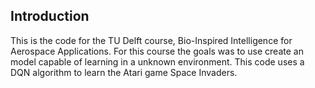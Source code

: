## Introduction ##
This is the code for the TU Delft course, Bio-Inspired Intelligence for Aerospace Applications. 
For this course the goals was to use create an model capable of learning in a unknown environment. 
This code uses a DQN algorithm to learn the Atari game Space Invaders.

